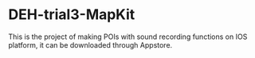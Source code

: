 # DEH-trial3-MapKit

This is the project of making POIs with sound recording functions on IOS platform, it can be downloaded through Appstore.
